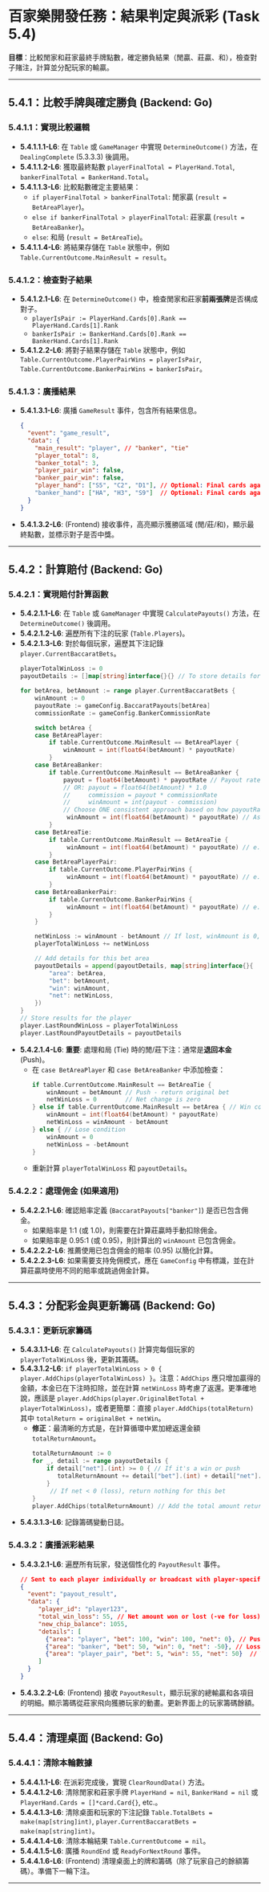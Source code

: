 # 百家樂開發任務：結果判定與派彩 (Task 5.4)

**目標**：比較閒家和莊家最終手牌點數，確定勝負結果（閒贏、莊贏、和），檢查對子賭注，計算並分配玩家的輸贏。

---

## 5.4.1：比較手牌與確定勝負 (Backend: Go)

### 5.4.1.1：實現比較邏輯
-   **5.4.1.1.1-L6**: 在 `Table` 或 `GameManager` 中實現 `DetermineOutcome()` 方法，在 `DealingComplete` (5.3.3.3) 後調用。
-   **5.4.1.1.2-L6**: 獲取最終點數 `playerFinalTotal = PlayerHand.Total`, `bankerFinalTotal = BankerHand.Total`。
-   **5.4.1.1.3-L6**: 比較點數確定主要結果：
    -   `if playerFinalTotal > bankerFinalTotal`: 閒家贏 (`result = BetAreaPlayer`)。
    -   `else if bankerFinalTotal > playerFinalTotal`: 莊家贏 (`result = BetAreaBanker`)。
    -   `else`: 和局 (`result = BetAreaTie`)。
-   **5.4.1.1.4-L6**: 將結果存儲在 `Table` 狀態中，例如 `Table.CurrentOutcome.MainResult = result`。

### 5.4.1.2：檢查對子結果
-   **5.4.1.2.1-L6**: 在 `DetermineOutcome()` 中，檢查閒家和莊家**前兩張牌**是否構成對子。
    -   `playerIsPair := PlayerHand.Cards[0].Rank == PlayerHand.Cards[1].Rank`
    -   `bankerIsPair := BankerHand.Cards[0].Rank == BankerHand.Cards[1].Rank`
-   **5.4.1.2.2-L6**: 將對子結果存儲在 `Table` 狀態中，例如 `Table.CurrentOutcome.PlayerPairWins = playerIsPair`, `Table.CurrentOutcome.BankerPairWins = bankerIsPair`。

### 5.4.1.3：廣播結果
-   **5.4.1.3.1-L6**: 廣播 `GameResult` 事件，包含所有結果信息。
    ```json
    {
      "event": "game_result",
      "data": {
        "main_result": "player", // "banker", "tie"
        "player_total": 8,
        "banker_total": 3,
        "player_pair_win": false,
        "banker_pair_win": false,
        "player_hand": ["S5", "C2", "D1"], // Optional: Final cards again
        "banker_hand": ["HA", "H3", "S9"]  // Optional: Final cards again
      }
    }
    ```
-   **5.4.1.3.2-L6**: (Frontend) 接收事件，高亮顯示獲勝區域 (閒/莊/和)，顯示最終點數，並標示對子是否中獎。

---

## 5.4.2：計算賠付 (Backend: Go)

### 5.4.2.1：實現賠付計算函數
-   **5.4.2.1.1-L6**: 在 `Table` 或 `GameManager` 中實現 `CalculatePayouts()` 方法，在 `DetermineOutcome()` 後調用。
-   **5.4.2.1.2-L6**: 遍歷所有下注的玩家 (`Table.Players`)。
-   **5.4.2.1.3-L6**: 對於每個玩家，遍歷其下注記錄 `player.CurrentBaccaratBets`。
    ```go
    playerTotalWinLoss := 0
    payoutDetails := []map[string]interface{}{} // To store details for broadcasting

    for betArea, betAmount := range player.CurrentBaccaratBets {
        winAmount := 0
        payoutRate := gameConfig.BaccaratPayouts[betArea]
        commissionRate := gameConfig.BankerCommissionRate

        switch betArea {
        case BetAreaPlayer:
            if table.CurrentOutcome.MainResult == BetAreaPlayer {
                winAmount = int(float64(betAmount) * payoutRate)
            }
        case BetAreaBanker:
            if table.CurrentOutcome.MainResult == BetAreaBanker {
                payout = float64(betAmount) * payoutRate // Payout rate already accounts for standard commission (e.g., 0.95)
                // OR: payout = float64(betAmount) * 1.0
                //     commission = payout * commissionRate
                //     winAmount = int(payout - commission)
                // Choose ONE consistent approach based on how payoutRate is defined. Assume payoutRate is 0.95 here.
                 winAmount = int(float64(betAmount) * payoutRate) // Assuming 0.95 payout implies commission included
            }
        case BetAreaTie:
            if table.CurrentOutcome.MainResult == BetAreaTie {
                 winAmount = int(float64(betAmount) * payoutRate) // e.g., 8.0
            }
        case BetAreaPlayerPair:
            if table.CurrentOutcome.PlayerPairWins {
                 winAmount = int(float64(betAmount) * payoutRate) // e.g., 11.0
            }
        case BetAreaBankerPair:
            if table.CurrentOutcome.BankerPairWins {
                 winAmount = int(float64(betAmount) * payoutRate) // e.g., 11.0
            }
        }

        netWinLoss := winAmount - betAmount // If lost, winAmount is 0, net is negative betAmount
        playerTotalWinLoss += netWinLoss

        // Add details for this bet area
        payoutDetails = append(payoutDetails, map[string]interface{}{
            "area": betArea,
            "bet": betAmount,
            "win": winAmount,
            "net": netWinLoss,
        })
    }
    // Store results for the player
    player.LastRoundWinLoss = playerTotalWinLoss
    player.LastRoundPayoutDetails = payoutDetails
    ```
-   **5.4.2.1.4-L6**: **重要**: 處理和局 (Tie) 時的閒/莊下注：通常是**退回本金** (Push)。
    -   在 `case BetAreaPlayer` 和 `case BetAreaBanker` 中添加檢查：
        ```go
        if table.CurrentOutcome.MainResult == BetAreaTie {
            winAmount = betAmount // Push - return original bet
            netWinLoss = 0        // Net change is zero
        } else if table.CurrentOutcome.MainResult == betArea { // Win condition
            winAmount = int(float64(betAmount) * payoutRate)
            netWinLoss = winAmount - betAmount
        } else { // Lose condition
            winAmount = 0
            netWinLoss = -betAmount
        }
        ```
    -   重新計算 `playerTotalWinLoss` 和 `payoutDetails`。

### 5.4.2.2：處理佣金 (如果適用)
-   **5.4.2.2.1-L6**: 確認賠率定義 (`BaccaratPayouts["banker"]`) 是否已包含佣金。
    -   如果賠率是 1:1 (或 1.0)，則需要在計算莊贏時手動扣除佣金。
    -   如果賠率是 0.95:1 (或 0.95)，則計算出的 `winAmount` 已包含佣金。
-   **5.4.2.2.2-L6**: 推薦使用已包含佣金的賠率 (0.95) 以簡化計算。
-   **5.4.2.2.3-L6**: 如果需要支持免佣模式，應在 `GameConfig` 中有標識，並在計算莊贏時使用不同的賠率或跳過佣金計算。

---

## 5.4.3：分配彩金與更新籌碼 (Backend: Go)

### 5.4.3.1：更新玩家籌碼
-   **5.4.3.1.1-L6**: 在 `CalculatePayouts()` 計算完每個玩家的 `playerTotalWinLoss` 後，更新其籌碼。
-   **5.4.3.1.2-L6**: `if playerTotalWinLoss > 0 { player.AddChips(playerTotalWinLoss) }`。注意：`AddChips` 應只增加贏得的金額，本金已在下注時扣除，並在計算 `netWinLoss` 時考慮了返還。更準確地說，應該是 `player.AddChips(player.OriginalBetTotal + playerTotalWinLoss)`，或者更簡單：直接 `player.AddChips(totalReturn)` 其中 `totalReturn = originalBet + netWin`。
    -   **修正**：最清晰的方式是，在計算循環中累加總返還金額 `totalReturnAmount`。
        ```go
        totalReturnAmount := 0
        for _, detail := range payoutDetails {
            if detail["net"].(int) >= 0 { // If it's a win or push
               totalReturnAmount += detail["bet"].(int) + detail["net"].(int) // Return bet + net win
            }
             // If net < 0 (loss), return nothing for this bet
        }
        player.AddChips(totalReturnAmount) // Add the total amount returned
        ```
-   **5.4.3.1.3-L6**: 記錄籌碼變動日誌。

### 5.4.3.2：廣播派彩結果
-   **5.4.3.2.1-L6**: 遍歷所有玩家，發送個性化的 `PayoutResult` 事件。
    ```json
    // Sent to each player individually or broadcast with player-specific details
    {
      "event": "payout_result",
      "data": {
         "player_id": "player123",
         "total_win_loss": 55, // Net amount won or lost (-ve for loss)
         "new_chip_balance": 1055,
         "details": [
           {"area": "player", "bet": 100, "win": 100, "net": 0}, // Push example
           {"area": "banker", "bet": 50, "win": 0, "net": -50}, // Loss example
           {"area": "player_pair", "bet": 5, "win": 55, "net": 50}  // Win example (11:1)
         ]
      }
    }
    ```
-   **5.4.3.2.2-L6**: (Frontend) 接收 `PayoutResult`，顯示玩家的總輸贏和各項目的明細。顯示籌碼從莊家飛向獲勝玩家的動畫。更新界面上的玩家籌碼餘額。

---

## 5.4.4：清理桌面 (Backend: Go)

### 5.4.4.1：清除本輪數據
-   **5.4.4.1.1-L6**: 在派彩完成後，實現 `ClearRoundData()` 方法。
-   **5.4.4.1.2-L6**: 清除閒家和莊家手牌 `PlayerHand = nil`, `BankerHand = nil` 或 `PlayerHand.Cards = []*card.Card{}`, etc.。
-   **5.4.4.1.3-L6**: 清除桌面和玩家的下注記錄 `Table.TotalBets = make(map[string]int)`, `player.CurrentBaccaratBets = make(map[string]int)`。
-   **5.4.4.1.4-L6**: 清除本輪結果 `Table.CurrentOutcome = nil`。
-   **5.4.4.1.5-L6**: 廣播 `RoundEnd` 或 `ReadyForNextRound` 事件。
-   **5.4.4.1.6-L6**: (Frontend) 清理桌面上的牌和籌碼（除了玩家自己的餘額籌碼）。準備下一輪下注。

--- 